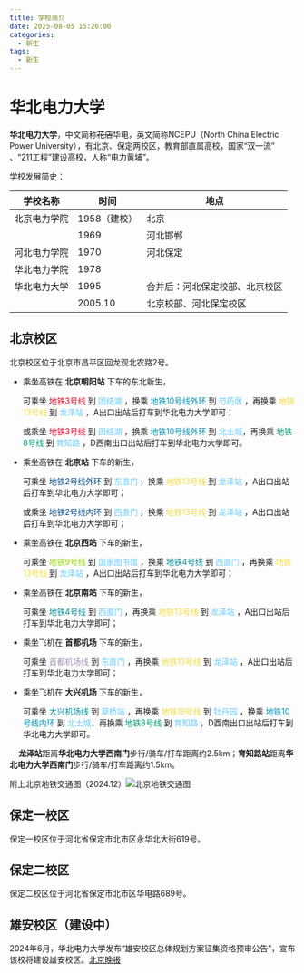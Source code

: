 ```yaml
---
title: 学校简介
date: 2025-08-05 15:26:00
categories:
  - 新生
tags:
  - 新生
---
```

# 华北电力大学

**华北电力大学**，中文简称~~花店~~华电，英文简称NCEPU（North China Electric Power University），有北京、保定两校区，教育部直属高校，国家“双一流” 、“211工程”建设高校，人称“电力黄埔”。

学校发展简史：

| 学校名称     | 时间         | 地点                           |
| ------------ | ------------ | ------------------------------ |
| 北京电力学院 | 1958（建校） | 北京                           |
|              | 1969         | 河北邯郸                       |
| 河北电力学院 | 1970         | 河北保定                       |
| 华北电力学院 | 1978         |                                |
| 华北电力大学 | 1995         | 合并后：河北保定校部、北京校区 |
|              | 2005.10      | 北京校部、河北保定校区         |



## 北京校区

北京校区位于北京市昌平区回龙观北农路2号。

- 乘坐高铁在 <b>北京朝阳站</b> 下车的东北新生，
  
  可乘坐 <font color="#D90627">地铁3号线</font> 到<font color="#66CCFF"> 团结湖 </font>，换乘 <font color="#0092BC">地铁10号线外环</font> 到 <font color="#66CCFF">芍药居</font> ，再换乘 <font color="#F4DA40">地铁13号线</font> 到 <font color="#66CCFF">龙泽站</font> ，A出口出站后打车到华北电力大学即可；
  
  或乘坐 <font color="#D90627">地铁3号线</font> 到<font color="#66CCFF"> 团结湖 </font>，换乘 <font color="#0092BC">地铁10号线外环</font> 到 <font color="#66CCFF">北土城</font>，再换乘 <font color="#009B77">地铁8号线</font> 到 <font color="#66CCFF">育知路</font> ，D西南出口出站后打车到华北电力大学即可。

- 乘坐高铁在 ****北京站**** 下车的新生，
  
  可乘坐 <font color="#004B87">地铁2号线外环</font> 到<font color="#66CCFF"> 东直门 </font>，换乘 <font color="#F4DA40">地铁13号线</font> 到 <font color="#66CCFF">龙泽站</font> ，A出口出站后打车到华北电力大学即可；
  
  或乘坐 <font color="#004B87">地铁2号线内环</font> 到<font color="#66CCFF"> 西直门 </font>，换乘 <font color="#F4DA40">地铁13号线</font> 到 <font color="#66CCFF">龙泽站</font> ，A出口出站后打车到华北电力大学即可；

- 乘坐高铁在 ****北京西站**** 下车的新生，
  
  可乘坐 <font color="#97D700">地铁9号线</font> 到<font color="#66CCFF"> 国家图书馆 </font>，换乘 <font color="#008C95">地铁4号线</font> 到 <font color="#66CCFF">西直门</font> ，再换乘 <font color="#F4DA40">地铁13号线</font> 到  <font color="#66CCFF">龙泽站</font> ，A出口出站后打车到华北电力大学即可；

- 乘坐高铁在 ****北京南站**** 下车的新生，
  
  可乘坐 <font color="#008C95">地铁4号线</font> 到 <font color="#66CCFF">西直门</font> ，再换乘 <font color="#F4DA40">地铁13号线</font> 到 <font color="#66CCFF">龙泽站</font> ，A出口出站后打车到华北电力大学即可；

- 乘坐飞机在 ****首都机场**** 下车的新生，
  
  可乘坐 <font color="#A192B2">首都机场线</font> 到 <font color="#66CCFF">东直门</font> ，再换乘 <font color="#F4DA40">地铁13号线</font> 到 <font color="#66CCFF">龙泽站</font> ，A出口出站后打车到华北电力大学即可；

- 乘坐飞机在 ****大兴机场**** 下车的新生，
  
  可乘坐 <font color="#008C95">大兴机场线</font> 到 <font color="#66CCFF">草桥站</font> ，再换乘 <font color="#F4DA40">地铁19号线</font> 到 <font color="#66CCFF">牡丹园</font> ，换乘 <font color="#0092BC">地铁10号线内环</font> 到 <font color="#66CCFF">北土城</font>，再换乘 <font color="#009B77">地铁8号线</font> 到 <font color="#66CCFF">育知路</font> ，D西南出口出站后打车到华北电力大学即可。

    **龙泽站**距离**华北电力大学西南门**步行/骑车/打车距离约2.5km；**育知路站**距离**华北电力大学西南门**步行/骑车/打车距离约1.5km。

附上北京地铁交通图（2024.12）![北京地铁交通图](C:\Users\Z\Desktop\北京地铁2024.12.13.jpg)

## 保定一校区

保定一校区位于河北省保定市北市区永华北大街619号。

## 保定二校区

保定二校区位于河北省保定市北市区华电路689号。

## 雄安校区（建设中）

2024年6月，华北电力大学发布“雄安校区总体规划方案征集资格预审公告”，宣布该校将建设雄安校区。[北京晚报](https://mp.weixin.qq.com/s/b47Q6QGBxDZOpuUzoqAeAQ)